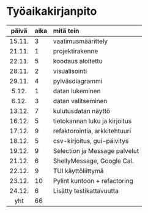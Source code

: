 # Työaikakirjanpito

| päivä  | aika | mitä tein                     |
| :-----:|:-----| :-----------------------------|
| 15.11. | 3    | vaatimusmäärittely            |
| 21.11. | 1    | projektirakenne               |
| 22.11. | 5    | koodaus aloitettu             |
| 28.11. | 2    | visualisointi                 |
| 29.11. | 4    | pylväsdiagrammi               |
|  5.12. | 1    | datan lukeminen               |
|  6.12. | 3    | datan valitseminen            |
| 13.12. | 7    | kulutusdatan näyttö           |
| 16.12. | 5    | tietokannan luku ja kirjoitus |
| 17.12. | 9    | refaktorointia, arkkitehtuuri |
| 18.12. | 5    | csv-kirjoitus, gui-päivitys   |
| 19.12. | 9    | Selection ja Message palvelut |
| 21.12. | 6    | ShellyMessage, Google Cal.    |
| 22.12. | 9    | TUI käyttöliittymä            |
| 23.12. | 10   | Pylint kuntoon + refactoring  |
| 24.12. | 6    | Lisätty testikattavuutta      |
| yht    | 66   |                               |
